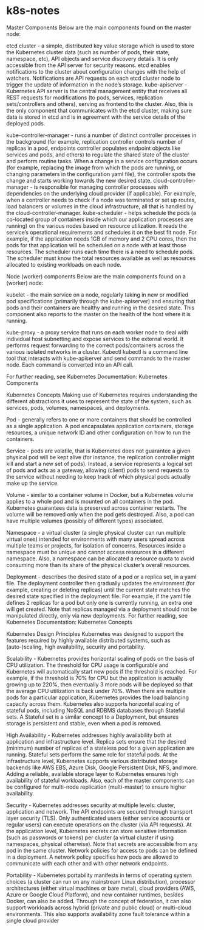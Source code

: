 # k8s-notes

Master Components
Below are the main components found on the master node:

etcd cluster - a simple, distributed key value storage which is used to store the Kubernetes cluster data (such as number of pods, their state, namespace, etc), API objects and service discovery details. It is only accessible from the API server for security reasons. etcd enables notifications to the cluster about configuration changes with the help of watchers. Notifications are API requests on each etcd cluster node to trigger the update of information in the node’s storage.
kube-apiserver - Kubernetes API server is the central management entity that receives all REST requests for modifications (to pods, services, replication sets/controllers and others), serving as frontend to the cluster. Also, this is the only component that communicates with the etcd cluster, making sure data is stored in etcd and is in agreement with the service details of the deployed pods.

kube-controller-manager - runs a number of distinct controller processes in the background (for example, replication controller controls number of replicas in a pod, endpoints controller populates endpoint objects like services and pods, and others) to regulate the shared state of the cluster and perform routine tasks. When a change in a service configuration occurs (for example, replacing the image from which the pods are running, or changing parameters in the configuration yaml file), the controller spots the change and starts working towards the new desired state.
cloud-controller-manager - is responsible for managing controller processes with dependencies on the underlying cloud provider (if applicable). For example, when a controller needs to check if a node was terminated or set up routes, load balancers or volumes in the cloud infrastructure, all that is handled by the cloud-controller-manager.
kube-scheduler - helps schedule the pods (a co-located group of containers inside which our application processes are running) on the various nodes based on resource utilization. It reads the service’s operational requirements and schedules it on the best fit node. For example, if the application needs 1GB of memory and 2 CPU cores, then the pods for that application will be scheduled on a node with at least those resources. The scheduler runs each time there is a need to schedule pods. The scheduler must know the total resources available as well as resources allocated to existing workloads on each node.

Node (worker) components
Below are the main components found on a (worker) node:

kubelet - the main service on a node, regularly taking in new or modified pod specifications (primarily through the kube-apiserver) and ensuring that pods and their containers are healthy and running in the desired state. This component also reports to the master on the health of the host where it is running.

kube-proxy - a proxy service that runs on each worker node to deal with individual host subnetting and expose services to the external world. It performs request forwarding to the correct pods/containers across the various isolated networks in a cluster.
Kubectl
kubectl is a command line tool that interacts with kube-apiserver and send commands to the master node. Each command is converted into an API call.

For further reading, see Kubernetes Documentation: Kubernetes Components

Kubernetes Concepts
Making use of Kubernetes requires understanding the different abstractions it uses to represent the state of the system, such as services, pods, volumes, namespaces, and deployments.


Pod - generally refers to one or more containers that should be controlled as a single application. A pod encapsulates application containers, storage resources, a unique network ID and other configuration on how to run the containers.

Service - pods are volatile, that is Kubernetes does not guarantee a given physical pod will be kept alive (for instance, the replication controller might kill and start a new set of pods). Instead, a service represents a logical set of pods and acts as a gateway, allowing (client) pods to send requests to the service without needing to keep track of which physical pods actually make up the service.

Volume - similar to a container volume in Docker, but a Kubernetes volume applies to a whole pod and is mounted on all containers in the pod. Kubernetes guarantees data is preserved across container restarts. The volume will be removed only when the pod gets destroyed. Also, a pod can have multiple volumes (possibly of different types) associated.

Namespace - a virtual cluster (a single physical cluster can run multiple virtual ones) intended for environments with many users spread across multiple teams or projects, for isolation of concerns. Resources inside a namespace must be unique and cannot access resources in a different namespace. Also, a namespace can be allocated a resource quota to avoid consuming more than its share of the physical cluster’s overall resources.

Deployment - describes the desired state of a pod or a replica set, in a yaml file. The deployment controller then gradually updates the environment (for example, creating or deleting replicas) until the current state matches the desired state specified in the deployment file. For example, if the yaml file defines 2 replicas for a pod but only one is currently running, an extra one will get created. Note that replicas managed via a deployment should not be manipulated directly, only via new deployments.
For further reading, see Kubernetes Documentation: Kubernetes Concepts

Kubernetes Design Principles
Kubernetes was designed to support the features required by highly available distributed systems, such as (auto-)scaling, high availability, security and portability.


Scalability - Kubernetes provides horizontal scaling of pods on the basis of CPU utilization. The threshold for CPU usage is configurable and Kubernetes will automatically start new pods if the threshold is reached. For example, if the threshold is 70% for CPU but the application is actually growing up to 220%, then eventually 3 more pods will be deployed so that the average CPU utilization is back under 70%. When there are multiple pods for a particular application, Kubernetes provides the load balancing capacity across them. Kubernetes also supports horizontal scaling of stateful pods, including NoSQL and RDBMS databases through Stateful sets. A Stateful set is a similar concept to a Deployment, but ensures storage is persistent and stable, even when a pod is removed.

High Availability - Kubernetes addresses highly availability both at application and infrastructure level. Replica sets ensure that the desired (minimum) number of replicas of a stateless pod for a given application are running. Stateful sets perform the same role for stateful pods. At the infrastructure level, Kubernetes supports various distributed storage backends like AWS EBS, Azure Disk, Google Persistent Disk, NFS, and more. Adding a reliable, available storage layer to Kubernetes ensures high availability of stateful workloads. Also, each of the master components can be configured for multi-node replication (multi-master) to ensure higher availability.

Security - Kubernetes addresses security at multiple levels: cluster, application and network. The API endpoints are secured through transport layer security (TLS). Only authenticated users (either service accounts or regular users) can execute operations on the cluster (via API requests). At the application level, Kubernetes secrets can store sensitive information (such as passwords or tokens) per cluster (a virtual cluster if using namespaces, physical otherwise). Note that secrets are accessible from any pod in the same cluster. Network policies for access to pods can be defined in a deployment. A network policy specifies how pods are allowed to communicate with each other and with other network endpoints.

Portability - Kubernetes portability manifests in terms of operating system choices (a cluster can run on any mainstream Linux distribution), processor architectures (either virtual machines or bare metal), cloud providers (AWS, Azure or Google Cloud Platform), and new container runtimes, besides Docker, can also be added. Through the concept of federation, it can also support workloads across hybrid (private and public cloud) or multi-cloud environments. This also supports availability zone fault tolerance within a single cloud provider
